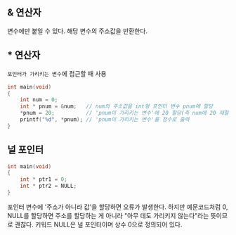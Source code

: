 ## & 연산자
변수에만 붙일 수 있다.
해당 변수의 주소값을 반환한다.

## * 연산자
`포인터가 가리키는 변수`에 접근할 때 사용
```c
int main(void)
{
	int num = 0;
	int * pnum = &num;   // num의 주소값을 int형 포인터 변수 pnum에 할당
	*pnum = 20;          // 'pnum이 가리키는 변수'에 20 할당(즉 num에 20 재할당)
	printf("%d", *pnum); // 'pnum이 가리키는 변수'를 정수로 출력
}
```


## 널 포인터
```c
int main(void)
{
	int * ptr1 = 0;
	int * ptr2 = NULL;
}
```
포인터 변수에 '주소가 아니라 값'을 할당하면 오류가 발생한다.
하지만 예문코드처럼 0, NULL를 할당하면 주소를 할당하는 게 아니라 "아무 데도 가리키지 않는다"라는 뜻이므로 괜찮다.
키워드 NULL은 널 포인터이며 상수 0으로 정의되어 있다.